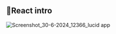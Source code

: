 ## 📌React intro


![Screenshot_30-6-2024_12366_lucid app](https://github.com/hyper-ayoub/alx-react/assets/133155846/4388e67f-769f-4578-86ff-d4f77c7b3ac3)
